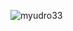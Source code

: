 <p><img align="center" src="https://github-readme-stats.vercel.app/api/top-langs?username=myudro33&show_icons=true&count_private=true&locale=en&layout=compact&theme=dark" alt="myudro33" /></p>
